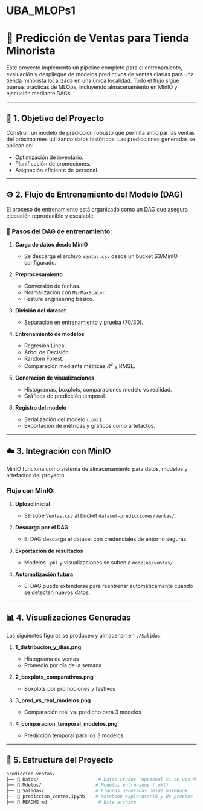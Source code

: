 # UBA_MLOPs1

# 🛒 Predicción de Ventas para Tienda Minorista

Este proyecto implementa un pipeline completo para el entrenamiento, evaluación y despliegue de modelos predictivos de ventas diarias para una tienda minorista localizada en una única localidad. Todo el flujo sigue buenas prácticas de MLOps, incluyendo almacenamiento en MinIO y ejecución mediante DAGs.

---

## 🎯 1. Objetivo del Proyecto

Construir un modelo de predicción robusto que permita anticipar las ventas del próximo mes utilizando datos históricos. Las predicciones generadas se aplican en:

- Optimización de inventario.
- Planificación de promociones.
- Asignación eficiente de personal.

---

## ⚙️ 2. Flujo de Entrenamiento del Modelo (DAG)

El proceso de entrenamiento está organizado como un DAG que asegura ejecución reproducible y escalable.

### 📌 Pasos del DAG de entrenamiento:

1. **Carga de datos desde MinIO**
   - Se descarga el archivo `Ventas.csv` desde un bucket S3/MinIO configurado.

2. **Preprocesamiento**
   - Conversión de fechas.
   - Normalización con `MinMaxScaler`.
   - Feature engineering básico.

3. **División del dataset**
   - Separación en entrenamiento y prueba (70/30).

4. **Entrenamiento de modelos**
   - Regresión Lineal.
   - Árbol de Decisión.
   - Random Forest.
   - Comparación mediante métricas $R^2$ y RMSE.

5. **Generación de visualizaciones**
   - Histogramas, boxplots, comparaciones modelo vs realidad.
   - Gráficos de predicción temporal.

6. **Registro del modelo**
   - Serialización del modelo (`.pkl`).
   - Exportación de métricas y gráficos como artefactos.

---

## ☁️ 3. Integración con MinIO

MinIO funciona como sistema de almacenamiento para datos, modelos y artefactos del proyecto.

### Flujo con MinIO:

1. **Upload inicial**
   - Se sube `Ventas.csv` al bucket `dataset-predicciones/ventas/`.

2. **Descarga por el DAG**
   - El DAG descarga el dataset con credenciales de entorno seguras.

3. **Exportación de resultados**
   - Modelos `.pkl` y visualizaciones se suben a `modelos/ventas/`.

4. **Automatización futura**
   - El DAG puede extenderse para reentrenar automáticamente cuando se detecten nuevos datos.

---

## 📊 4. Visualizaciones Generadas

Las siguientes figuras se producen y almacenan en `./Salidas`:

1. **1_distribucion_y_dias.png**  
   - Histograma de ventas  
   - Promedio por día de la semana

2. **2_boxplots_comparativos.png**  
   - Boxplots por promociones y festivos

3. **3_pred_vs_real_modelos.png**  
   - Comparación real vs. predicho para 3 modelos

4. **4_comparacion_temporal_modelos.png**  
   - Predicción temporal para los 3 modelos

---

## 📁 5. Estructura del Proyecto

```bash
prediccion-ventas/
├── 📂 Datos/                      # Datos crudos (opcional si se usa MinIO)
├── 📂 Mdelos/                    # Modelos entrenados (.pkl)
├── 📂 Salidas/                   # Figuras generadas desde notebook
├── 📜 prediccion_ventas.ipynb    # Notebook exploratorio y de pruebas
├── 📜 README.md                   # Este archivo
